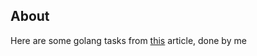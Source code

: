## About

Here are some golang tasks from [this](https://tproger.ru/articles/15-zadach-po-golang-dlja-nachinajushhih) article, done by me
